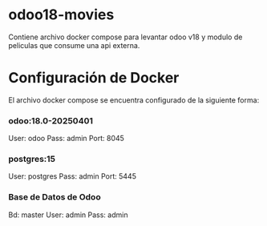 # odoo18-movies
Contiene archivo docker compose para levantar odoo v18 y modulo de peliculas que consume una api externa.

# Configuración de Docker
El archivo docker compose se encuentra configurado de la siguiente forma:

### odoo:18.0-20250401
User: odoo
Pass: admin
Port: 8045

### postgres:15
User: postgres
Pass: admin
Port: 5445

### Base de Datos de Odoo
Bd: master
User: admin
Pass: admin

